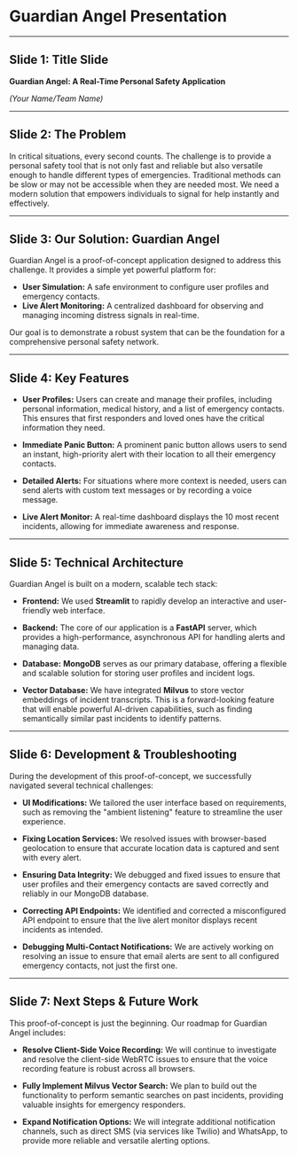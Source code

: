 # Guardian Angel Presentation

---

## Slide 1: Title Slide

**Guardian Angel: A Real-Time Personal Safety Application**

*(Your Name/Team Name)*

---

## Slide 2: The Problem

In critical situations, every second counts. The challenge is to provide a personal safety tool that is not only fast and reliable but also versatile enough to handle different types of emergencies. Traditional methods can be slow or may not be accessible when they are needed most. We need a modern solution that empowers individuals to signal for help instantly and effectively.

---

## Slide 3: Our Solution: Guardian Angel

Guardian Angel is a proof-of-concept application designed to address this challenge. It provides a simple yet powerful platform for:

*   **User Simulation:** A safe environment to configure user profiles and emergency contacts.
*   **Live Alert Monitoring:** A centralized dashboard for observing and managing incoming distress signals in real-time.

Our goal is to demonstrate a robust system that can be the foundation for a comprehensive personal safety network.

---

## Slide 4: Key Features

*   **User Profiles:** Users can create and manage their profiles, including personal information, medical history, and a list of emergency contacts. This ensures that first responders and loved ones have the critical information they need.

*   **Immediate Panic Button:** A prominent panic button allows users to send an instant, high-priority alert with their location to all their emergency contacts.

*   **Detailed Alerts:** For situations where more context is needed, users can send alerts with custom text messages or by recording a voice message.

*   **Live Alert Monitor:** A real-time dashboard displays the 10 most recent incidents, allowing for immediate awareness and response.

---

## Slide 5: Technical Architecture

Guardian Angel is built on a modern, scalable tech stack:

*   **Frontend:** We used **Streamlit** to rapidly develop an interactive and user-friendly web interface.

*   **Backend:** The core of our application is a **FastAPI** server, which provides a high-performance, asynchronous API for handling alerts and managing data.

*   **Database:** **MongoDB** serves as our primary database, offering a flexible and scalable solution for storing user profiles and incident logs.

*   **Vector Database:** We have integrated **Milvus** to store vector embeddings of incident transcripts. This is a forward-looking feature that will enable powerful AI-driven capabilities, such as finding semantically similar past incidents to identify patterns.

---

## Slide 6: Development & Troubleshooting

During the development of this proof-of-concept, we successfully navigated several technical challenges:

*   **UI Modifications:** We tailored the user interface based on requirements, such as removing the "ambient listening" feature to streamline the user experience.

*   **Fixing Location Services:** We resolved issues with browser-based geolocation to ensure that accurate location data is captured and sent with every alert.

*   **Ensuring Data Integrity:** We debugged and fixed issues to ensure that user profiles and their emergency contacts are saved correctly and reliably in our MongoDB database.

*   **Correcting API Endpoints:** We identified and corrected a misconfigured API endpoint to ensure that the live alert monitor displays recent incidents as intended.

*   **Debugging Multi-Contact Notifications:** We are actively working on resolving an issue to ensure that email alerts are sent to all configured emergency contacts, not just the first one.

---

## Slide 7: Next Steps & Future Work

This proof-of-concept is just the beginning. Our roadmap for Guardian Angel includes:

*   **Resolve Client-Side Voice Recording:** We will continue to investigate and resolve the client-side WebRTC issues to ensure that the voice recording feature is robust across all browsers.

*   **Fully Implement Milvus Vector Search:** We plan to build out the functionality to perform semantic searches on past incidents, providing valuable insights for emergency responders.

*   **Expand Notification Options:** We will integrate additional notification channels, such as direct SMS (via services like Twilio) and WhatsApp, to provide more reliable and versatile alerting options.
